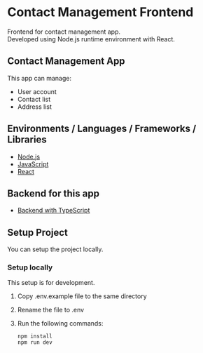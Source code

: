 # Contact Management Frontend

Frontend for contact management app.  
Developed using Node.js runtime environment with React.  

## Contact Management App

This app can manage:
- User account
- Contact list
- Address list

## Environments / Languages / Frameworks / Libraries

- <a href="https://nodejs.org/en">Node.js</a>
- <a href="https://developer.mozilla.org/en-US/docs/Web/JavaScript">JavaScript</a>
- <a href="https://react.dev/">React</a>

## Backend for this app

- <a href="https://github.com/bastianhs/contact-management_restful-api_typescript">Backend with TypeScript</a>

## Setup Project

You can setup the project locally.

### Setup locally

This setup is for development.  

1. Copy .env.example file to the same directory

2. Rename the file to .env

3. Run the following commands:
   ```shell
   npm install
   npm run dev
   ```
